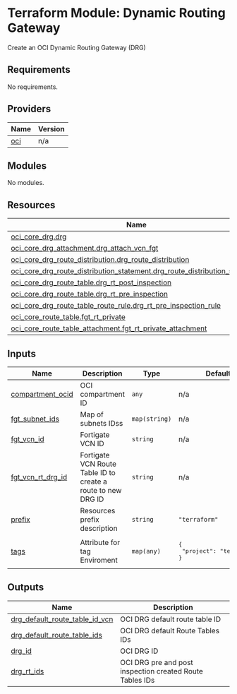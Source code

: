 # Terraform Module: Dynamic Routing Gateway

Create an OCI Dynamic Routing Gateway (DRG)

<!-- BEGIN_TF_DOCS -->
## Requirements

No requirements.

## Providers

| Name | Version |
|------|---------|
| <a name="provider_oci"></a> [oci](#provider\_oci) | n/a |

## Modules

No modules.

## Resources

| Name | Type |
|------|------|
| [oci_core_drg.drg](https://registry.terraform.io/providers/hashicorp/oci/latest/docs/resources/core_drg) | resource |
| [oci_core_drg_attachment.drg_attach_vcn_fgt](https://registry.terraform.io/providers/hashicorp/oci/latest/docs/resources/core_drg_attachment) | resource |
| [oci_core_drg_route_distribution.drg_route_distribution](https://registry.terraform.io/providers/hashicorp/oci/latest/docs/resources/core_drg_route_distribution) | resource |
| [oci_core_drg_route_distribution_statement.drg_route_distribution_statement](https://registry.terraform.io/providers/hashicorp/oci/latest/docs/resources/core_drg_route_distribution_statement) | resource |
| [oci_core_drg_route_table.drg_rt_post_inspection](https://registry.terraform.io/providers/hashicorp/oci/latest/docs/resources/core_drg_route_table) | resource |
| [oci_core_drg_route_table.drg_rt_pre_inspection](https://registry.terraform.io/providers/hashicorp/oci/latest/docs/resources/core_drg_route_table) | resource |
| [oci_core_drg_route_table_route_rule.drg_rt_pre_inspection_rule](https://registry.terraform.io/providers/hashicorp/oci/latest/docs/resources/core_drg_route_table_route_rule) | resource |
| [oci_core_route_table.fgt_rt_private](https://registry.terraform.io/providers/hashicorp/oci/latest/docs/resources/core_route_table) | resource |
| [oci_core_route_table_attachment.fgt_rt_private_attachment](https://registry.terraform.io/providers/hashicorp/oci/latest/docs/resources/core_route_table_attachment) | resource |

## Inputs

| Name | Description | Type | Default | Required |
|------|-------------|------|---------|:--------:|
| <a name="input_compartment_ocid"></a> [compartment\_ocid](#input\_compartment\_ocid) | OCI compartment ID | `any` | n/a | yes |
| <a name="input_fgt_subnet_ids"></a> [fgt\_subnet\_ids](#input\_fgt\_subnet\_ids) | Map of subnets IDss | `map(string)` | n/a | yes |
| <a name="input_fgt_vcn_id"></a> [fgt\_vcn\_id](#input\_fgt\_vcn\_id) | Fortigate VCN ID | `string` | n/a | yes |
| <a name="input_fgt_vcn_rt_drg_id"></a> [fgt\_vcn\_rt\_drg\_id](#input\_fgt\_vcn\_rt\_drg\_id) | Fortigate VCN Route Table ID to create a route to new DRG ID | `string` | n/a | yes |
| <a name="input_prefix"></a> [prefix](#input\_prefix) | Resources prefix description | `string` | `"terraform"` | no |
| <a name="input_tags"></a> [tags](#input\_tags) | Attribute for tag Enviroment | `map(any)` | <pre>{<br>  "project": "terraform"<br>}</pre> | no |

## Outputs

| Name | Description |
|------|-------------|
| <a name="output_drg_default_route_table_id_vcn"></a> [drg\_default\_route\_table\_id\_vcn](#output\_drg\_default\_route\_table\_id\_vcn) | OCI DRG default route table ID |
| <a name="output_drg_default_route_table_ids"></a> [drg\_default\_route\_table\_ids](#output\_drg\_default\_route\_table\_ids) | OCI DRG default Route Tables IDs |
| <a name="output_drg_id"></a> [drg\_id](#output\_drg\_id) | OCI DRG ID |
| <a name="output_drg_rt_ids"></a> [drg\_rt\_ids](#output\_drg\_rt\_ids) | OCI DRG pre and post inspection created Route Tables IDs |
<!-- END_TF_DOCS -->